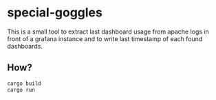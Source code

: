 # special-goggles

This is a small tool to extract last dashboard usage from apache logs in front
of a grafana instance and to write last timestamp of each found dashboards.

## How?

```sh
cargo build
cargo run
```

